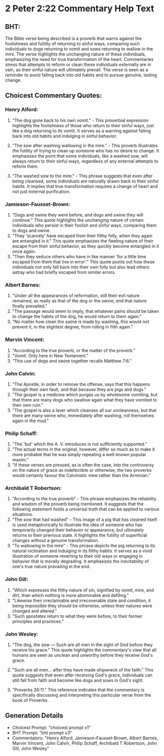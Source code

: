 # 2 Peter 2:22 Commentary Help Text

## BHT:
The Bible verse being described is a proverb that warns against the foolishness and futility of returning to sinful ways, comparing such individuals to dogs returning to vomit and sows returning to wallow in the mire. The verse highlights the unchanging nature of these individuals, emphasizing the need for true transformation of the heart. Commentaries stress that attempts to reform or clean these individuals externally are in vain, as their sinful nature will ultimately prevail. The verse is seen as a reminder to avoid falling back into old habits and to pursue genuine, lasting change.

## Choicest Commentary Quotes:
### Henry Alford:
1. "The dog gone back to his own vomit." - This proverbial expression highlights the foolishness of those who return to their sinful ways, just like a dog returning to its vomit. It serves as a warning against falling back into old habits and indulging in sinful behavior.

2. "The sow after washing wallowing in the mire." - This proverb illustrates the futility of trying to clean up someone who has no desire to change. It emphasizes the point that some individuals, like a washed sow, will always return to their sinful ways, regardless of any external attempts to reform them.

3. "The washed sow to the mire." - This phrase suggests that even after being cleansed, some individuals are naturally drawn back to their sinful habits. It implies that true transformation requires a change of heart and not just external purification.

### Jamieson-Fausset-Brown:
1. "Dogs and swine they were before, and dogs and swine they will continue." This quote highlights the unchanging nature of certain individuals who persist in their foolish and sinful ways, comparing them to dogs and swine.
2. "They 'scarcely' have escaped from their filthy folly, when they again are entangled in it." This quote emphasizes the fleeting nature of their escape from their sinful behavior, as they quickly become entangled in it once again.
3. "Then they seduce others who have in like manner 'for a little time escaped from them that live in error'." This quote points out how these individuals not only fall back into their own folly but also lead others astray who had briefly escaped from similar errors.

### Albert Barnes:
1. "Under all the appearances of reformation, still their evil nature remained, as really as that of the dog or the swine, and that nature finally prevailed."
2. "The passage would seem to imply, that whatever pains should be taken to change the habits of the dog, he would return to them again."
3. "No matter how clean the swine is made by washing, this would not prevent it, in the slightest degree, from rolling in filth again."

### Marvin Vincent:
1. "According to the true proverb, or the matter of the proverb." 
2. "Vomit. Only here in New Testament."
3. "This use of dogs and swine together recalls Matthew 7:6."

### John Calvin:
1. "The Apostle, in order to remove the offense, says that this happens through their own fault, and that because they are pigs and dogs." 
2. "The gospel is a medicine which purges us by wholesome vomiting, but that there are many dogs who swallow again what they have vomited to their own ruin." 
3. "The gospel is also a laver which cleanses all our uncleanness, but that there are many swine who, immediately after washing, roll themselves again in the mud."

### Philip Schaff:
1. "The 'but' which the A. V. introduces is not sufficiently supported."
2. "The actual terms in the original, however, differ so much as to make it more probable that he was simply repeating a well-known popular maxim."
3. "If these verses are pressed, as is often the case, into the controversy on the nature of grace as indefectible or otherwise, the two proverbs would certainly favour the Calvinistic view rather than the Arminian."

### Archibald T Robertson:
1. "According to the true proverb" - This phrase emphasizes the reliability and wisdom of the proverb being mentioned. It suggests that the following statement holds a universal truth that can be applied to various situations.
2. "The sow that had washed" - This image of a pig that has cleaned itself is used metaphorically to illustrate the idea of someone who has temporarily changed their behavior or appearance, but ultimately returns to their previous state. It highlights the futility of superficial changes without a genuine transformation.
3. "To wallowing in the mire" - This phrase depicts the pig returning to its natural inclination and indulging in its filthy habits. It serves as a vivid illustration of someone reverting to their old ways or engaging in behavior that is morally degrading. It emphasizes the inevitability of one's true nature prevailing in the end.

### John Gill:
1. "Which expresses the filthy nature of sin, signified by vomit, mire, and dirt, than which nothing is more abominable and defiling."
2. "Likewise their irreclaimable and irrecoverable state and condition, it being impossible they should be otherwise, unless their natures were changed and altered."
3. "Such apostates return to what they were before, to their former principles and practices."

### John Wesley:
1. "The dog, the sow — Such are all men in the sight of God before they receive his grace." This quote highlights the commentary's view that all humans are seen as unclean and unworthy before they receive God's grace.

2. "Such are all men... after they have made shipwreck of the faith." This quote suggests that even after receiving God's grace, individuals can still fall from faith and become like dogs and sows in God's sight.

3. "Proverbs 26:11." This reference indicates that the commentary is specifically discussing and interpreting this particular verse from the book of Proverbs.


## Generation Details
- Choicest Prompt: "choicest prompt v1"
- BHT Prompt: "bht prompt v3"
- Commentators: "Henry Alford, Jamieson-Fausset-Brown, Albert Barnes, Marvin Vincent, John Calvin, Philip Schaff, Archibald T Robertson, John Gill, John Wesley"
